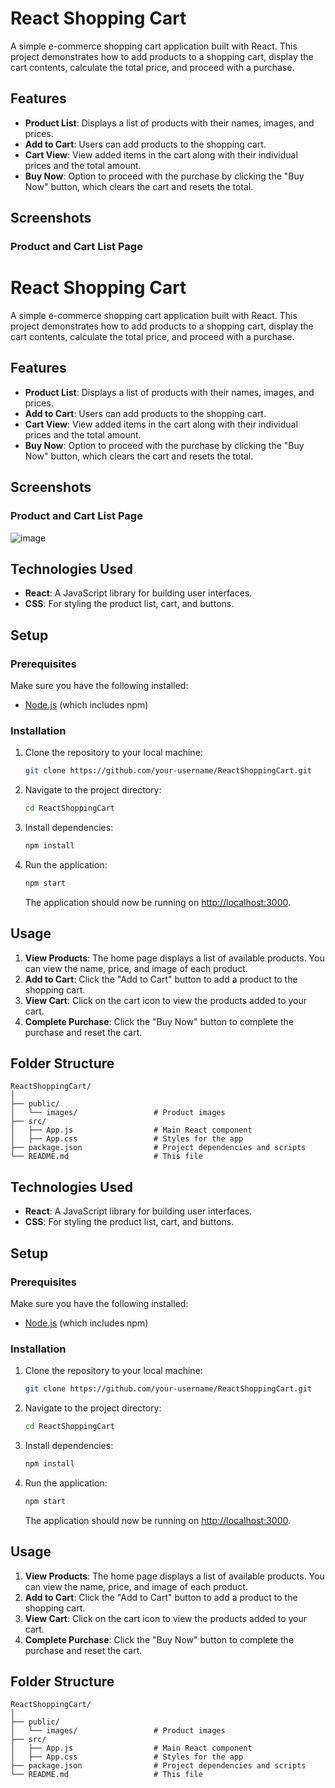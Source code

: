 # React Shopping Cart

A simple e-commerce shopping cart application built with React. This project demonstrates how to add products to a shopping cart, display the cart contents, calculate the total price, and proceed with a purchase.

## Features

- **Product List**: Displays a list of products with their names, images, and prices.
- **Add to Cart**: Users can add products to the shopping cart.
- **Cart View**: View added items in the cart along with their individual prices and the total amount.
- **Buy Now**: Option to proceed with the purchase by clicking the "Buy Now" button, which clears the cart and resets the total.

## Screenshots

### Product and Cart List Page

# React Shopping Cart

A simple e-commerce shopping cart application built with React. This project demonstrates how to add products to a shopping cart, display the cart contents, calculate the total price, and proceed with a purchase.

## Features

- **Product List**: Displays a list of products with their names, images, and prices.
- **Add to Cart**: Users can add products to the shopping cart.
- **Cart View**: View added items in the cart along with their individual prices and the total amount.
- **Buy Now**: Option to proceed with the purchase by clicking the "Buy Now" button, which clears the cart and resets the total.

## Screenshots

### Product and Cart List Page

![image](https://github.com/user-attachments/assets/b6af9429-a8d6-4236-b59e-88d826aff052)


## Technologies Used

- **React**: A JavaScript library for building user interfaces.
- **CSS**: For styling the product list, cart, and buttons.

## Setup

### Prerequisites

Make sure you have the following installed:

- [Node.js](https://nodejs.org/) (which includes npm)

### Installation

1. Clone the repository to your local machine:

   ```bash
   git clone https://github.com/your-username/ReactShoppingCart.git
   ```

2. Navigate to the project directory:

   ```bash
   cd ReactShoppingCart
   ```

3. Install dependencies:

   ```bash
   npm install
   ```

4. Run the application:

   ```bash
   npm start
   ```

   The application should now be running on [http://localhost:3000](http://localhost:3000).

## Usage

1. **View Products**: The home page displays a list of available products. You can view the name, price, and image of each product.
2. **Add to Cart**: Click the "Add to Cart" button to add a product to the shopping cart.
3. **View Cart**: Click on the cart icon to view the products added to your cart.
4. **Complete Purchase**: Click the "Buy Now" button to complete the purchase and reset the cart.

## Folder Structure

```
ReactShoppingCart/
│
├── public/
│   └── images/                 # Product images
├── src/
│   ├── App.js                  # Main React component
│   ├── App.css                 # Styles for the app
├── package.json                # Project dependencies and scripts
└── README.md                   # This file
```



## Technologies Used

- **React**: A JavaScript library for building user interfaces.
- **CSS**: For styling the product list, cart, and buttons.

## Setup

### Prerequisites

Make sure you have the following installed:

- [Node.js](https://nodejs.org/) (which includes npm)

### Installation

1. Clone the repository to your local machine:

   ```bash
   git clone https://github.com/your-username/ReactShoppingCart.git
   ```

2. Navigate to the project directory:

   ```bash
   cd ReactShoppingCart
   ```

3. Install dependencies:

   ```bash
   npm install
   ```

4. Run the application:

   ```bash
   npm start
   ```

   The application should now be running on [http://localhost:3000](http://localhost:3000).

## Usage

1. **View Products**: The home page displays a list of available products. You can view the name, price, and image of each product.
2. **Add to Cart**: Click the "Add to Cart" button to add a product to the shopping cart.
3. **View Cart**: Click on the cart icon to view the products added to your cart.
4. **Complete Purchase**: Click the "Buy Now" button to complete the purchase and reset the cart.

## Folder Structure

```
ReactShoppingCart/
│
├── public/
│   └── images/                 # Product images
├── src/
│   ├── App.js                  # Main React component
│   ├── App.css                 # Styles for the app
├── package.json                # Project dependencies and scripts
└── README.md                   # This file
```
